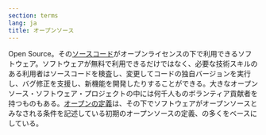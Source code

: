 ```yaml
---
section: terms
lang: ja
title: オープンソース
---
```


Open Source。その[ソースコード](/glossary/ja/terms/source-code/)がオープンライセンスの下で利用できるソフトウェア。ソフトウェアが無料で利用できるだけではなく、必要な技術スキルのある利用者はソースコードを検査し、変更してコードの独自バージョンを実行し、バグ修正を支援し、新機能を開発したりすることができる。大きなオープンソース・ソフトウェア・プロジェクトの中には何千人ものボランティア貢献者を持つものもある。[オープンの定義](/glossary/ja/terms/open-definition/)は、その下でソフトウェアがオープンソースとみなされる条件を記述している初期のオープンソースの定義、の多くをベースにしている。
